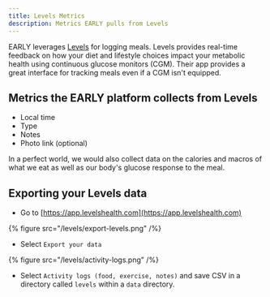```yaml
---
title: Levels Metrics
description: Metrics EARLY pulls from Levels
---
```


EARLY leverages [Levels](https://www.levelshealth.com) for logging meals. Levels provides real-time feedback on how your diet and lifestyle choices impact your metabolic health using continuous glucose monitors (CGM). Their app provides a great interface for tracking meals even if a CGM isn't equipped.

## Metrics the EARLY platform collects from Levels

- Local time
- Type
- Notes
- Photo link (optional)

In a perfect world, we would also collect data on the calories and macros of what we eat as well as our body's glucose response to the meal.

## Exporting your Levels data

- Go to [https://app.levelshealth.com](https://app.levelshealth.com)

{% figure src="/levels/export-levels.png" /%}

- Select `Export your data`

{% figure src="/levels/activity-logs.png" /%}

- Select `Activity logs (food, exercise, notes)` and save CSV in a directory called `levels` within a `data` directory.
